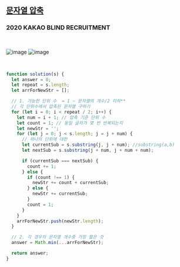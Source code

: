 ## [문자열 압축](https://programmers.co.kr/learn/courses/30/lessons/60057)

### 2020 KAKAO BLIND RECRUITMENT

<br>

![image](https://user-images.githubusercontent.com/42693257/123041833-df9c1900-d430-11eb-9d62-a64db0f607aa.png)
![image](https://user-images.githubusercontent.com/42693257/123041854-e6c32700-d430-11eb-8531-9b2ecac9eaa3.png)

<br>

```js
function solution(s) {
  let answer = 0;
  let repeat = s.length;
  let arrForNewStr = [];

  // 1. 가능한 단위 수  = 1 ~ 문자열의 개수/2 이하**
  // 각 단위수에서 압축된 문자열 구하기
  for (let i = 0; i < repeat / 2; i++) {
    let num = i + 1; // 압축 기준 단위 수
    let count = 1; // 동일 글자가 몇 번 반복되는지
    let newStr = '';
    for (let j = 0; j < s.length; j = j + num) {
      // 하나의 단위에 대한
      let currentSub = s.substring(j, j + num); //substring(a,b)
      let nextSub = s.substring(j + num, j + num + num);

      if (currentSub === nextSub) {
        count += 1;
      } else {
        if (count !== 1) {
          newStr += count + currentSub;
        } else {
          newStr += currentSub;
        }
        count = 1;
      }
    }
    arrForNewStr.push(newStr.length);
  }

  // 2. 각 경우의 문자열 개수중 가장 짧은 것
  answer = Math.min(...arrForNewStr);

  return answer;
}
```
